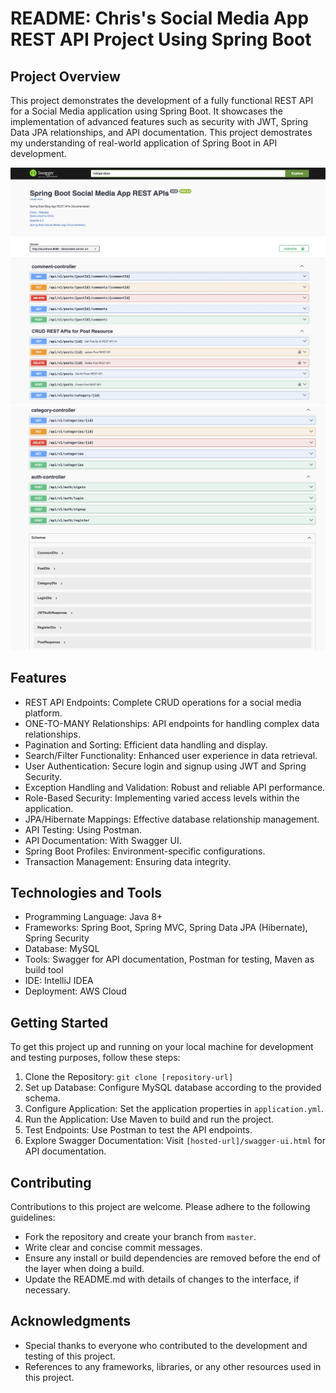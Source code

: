 # README: Chris's Social Media App REST API Project Using Spring Boot

## Project Overview

This project demonstrates the development of a fully functional REST API for a Social Media application using Spring Boot. It showcases the implementation of advanced features such as security with JWT, Spring Data JPA relationships, and API documentation. This project demostrates my understanding of real-world application of Spring Boot in API development.

![Page1 of Swagger UI](./src/images/SpringAPI1.jpg)
![Page2 of Swagger UI](./src/images/SpringAPI2.jpg)

## Features

*   REST API Endpoints: Complete CRUD operations for a social media platform.
*   ONE-TO-MANY Relationships: API endpoints for handling complex data relationships.
*   Pagination and Sorting: Efficient data handling and display.
*   Search/Filter Functionality: Enhanced user experience in data retrieval.
*   User Authentication: Secure login and signup using JWT and Spring Security.
*   Exception Handling and Validation: Robust and reliable API performance.
*   Role-Based Security: Implementing varied access levels within the application.
*   JPA/Hibernate Mappings: Effective database relationship management.
*   API Testing: Using Postman.
*   API Documentation: With Swagger UI.
*   Spring Boot Profiles: Environment-specific configurations.
*   Transaction Management: Ensuring data integrity.

## Technologies and Tools

*   Programming Language: Java 8+
*   Frameworks: Spring Boot, Spring MVC, Spring Data JPA (Hibernate), Spring Security
*   Database: MySQL
*   Tools: Swagger for API documentation, Postman for testing, Maven as build tool
*   IDE: IntelliJ IDEA
*   Deployment: AWS Cloud

## Getting Started

To get this project up and running on your local machine for development and testing purposes, follow these steps:

1.  Clone the Repository: `git clone [repository-url]`
2.  Set up Database: Configure MySQL database according to the provided schema.
3.  Configure Application: Set the application properties in `application.yml`.
4.  Run the Application: Use Maven to build and run the project.
5.  Test Endpoints: Use Postman to test the API endpoints.
6.  Explore Swagger Documentation: Visit `[hosted-url]/swagger-ui.html` for API documentation.

## Contributing

Contributions to this project are welcome. Please adhere to the following guidelines:

*   Fork the repository and create your branch from `master`.
*   Write clear and concise commit messages.
*   Ensure any install or build dependencies are removed before the end of the layer when doing a build.
*   Update the README.md with details of changes to the interface, if necessary.


## Acknowledgments

*   Special thanks to everyone who contributed to the development and testing of this project.
*   References to any frameworks, libraries, or any other resources used in this project.